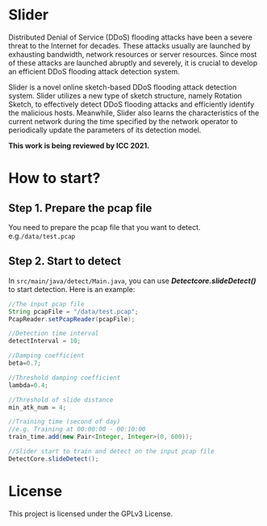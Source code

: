 # Slider
Distributed Denial of Service (DDoS) flooding attacks have been a severe threat to the Internet for decades. These attacks usually are launched by exhausting bandwidth, network resources or server resources. Since most of these attacks are launched abruptly and severely, it is crucial to develop an efficient DDoS flooding attack detection system.

Slider is a novel online sketch-based DDoS flooding attack detection system. Slider utilizes a new type of sketch structure, namely Rotation Sketch, to effectively detect DDoS flooding attacks and efficiently identify the malicious hosts. Meanwhile, Slider also learns the characteristics of the current network during the time specified by the network operator to periodically update the parameters of its detection model.

**This work is being reviewed by ICC 2021.**

# How to start?
## Step 1. Prepare the pcap file
You need to prepare the pcap file that you want to detect.
e.g.`/data/test.pcap`
## Step 2. Start to detect
In `src/main/java/detect/Main.java`, you can use ***Detectcore.slideDetect()*** to start detection.
Here is an example:
```java
//The input pcap file
String pcapFile = "/data/test.pcap";
PcapReader.setPcapReader(pcapFile);

//Detection time interval
detectInterval = 10;

//Damping coefficient
beta=0.7;

//Threshold damping coefficient
lambda=0.4;

//Threshold of slide distance
min_atk_num = 4;

//Training time (second of day)
//e.g. Training at 00:00:00 - 00:10:00
train_time.add(new Pair<Integer, Integer>(0, 600));

//Slider start to train and detect on the input pcap file
DetectCore.slideDetect();
```

# License
This project is licensed under the GPLv3 License.
